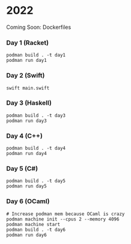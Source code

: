 # 2022

Coming Soon: Dockerfiles
### Day 1 (Racket)
```shell
podman build . -t day1
podman run day1
```

### Day 2 (Swift)
```shell
swift main.swift
```

### Day 3 (Haskell)
```shell
podman build . -t day3
podman run day3
```

### Day 4 (C++)
```shell
podman build . -t day4
podman run day4
```

### Day 5 (C#)
```shell
podman build . -t day5
podman run day5
```

### Day 6 (OCaml)
```shell
# Increase podman mem because OCaml is crazy
podman machine init --cpus 2 --memory 4096
podman machine start
podman build . -t day6
podman run day6
```

